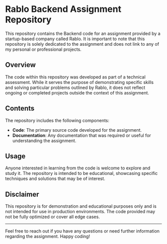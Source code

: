 # Rablo Backend Assignment Repository

This repository contains the Backend code for an assignment provided by a startup-based company called Rablo. It is important to note that this repository is solely dedicated to the assignment and does not link to any of my personal or professional projects.

## Overview

The code within this repository was developed as part of a technical assessment. While it serves the purpose of demonstrating specific skills and solving particular problems outlined by Rablo, it does not reflect ongoing or completed projects outside the context of this assignment.

## Contents

The repository includes the following components:

- **Code**: The primary source code developed for the assignment.
- **Documentation**: Any documentation that was required or useful for understanding the assignment.

## Usage

Anyone interested in learning from the code is welcome to explore and study it. The repository is intended to be educational, showcasing specific techniques and solutions that may be of interest.

## Disclaimer

This repository is for demonstration and educational purposes only and is not intended for use in production environments. The code provided may not be fully optimized or cover all edge cases.

---

Feel free to reach out if you have any questions or need further information regarding the assignment. Happy coding!
